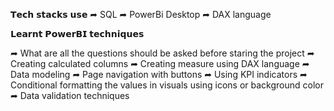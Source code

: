 
𝗧𝗲𝗰𝗵 𝘀𝘁𝗮𝗰𝗸𝘀 𝘂𝘀𝗲
➦ SQL ➦ PowerBi Desktop ➦ DAX language 

𝗟𝗲𝗮𝗿𝗻𝘁 𝗣𝗼𝘄𝗲𝗿𝗕𝗜 𝘁𝗲𝗰𝗵𝗻𝗶𝗾𝘂𝗲𝘀

➦ What are all the questions should be asked before staring the project 
➦ Creating calculated columns 
➦ Creating measure using DAX language 
➦ Data modeling 
➦ Page navigation with buttons 
➦ Using KPI indicators 
➦ Conditional formatting the values in visuals using icons or background color 
➦ Data validation techniques 

